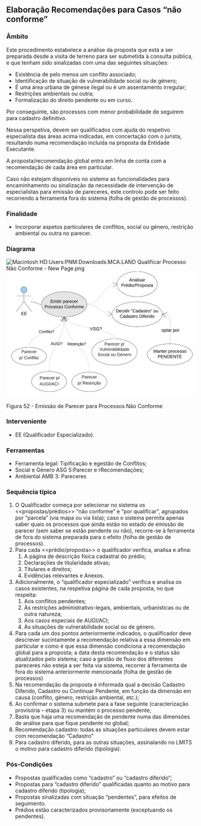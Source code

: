 ## Elaboração Recomendações para Casos “não conforme”

### Âmbito

Este procedimento estabelece a análise da proposta que está a ser preparada desde a visita de terreno para ser submetida à consulta pública, e que tenham sido sinalizadas com uma das seguintes situações:

* Existência de pelo menos um conflito associado;
* Identificação de situação de vulnerabilidade social ou de género;
* É uma área urbana de génese ilegal ou é um assentamento irregular;
* Restrições ambientais ou outra;
* Formalização do direito pendente ou em curso.

Por conseguinte, são processos com menor probabilidade de seguirem para cadastro definitivo.

Nessa perspetiva, devem ser qualificados com ajuda do respetivo especialista das áreas acima indicadas, em concertação com o jurista, resultando numa recomendação incluída na proposta da Entidade Executante.

A proposta/recomendação global entra em linha de conta com a recomendação de cada área em particular.

Caso não estejam disponíveis no sistema as funcionalidades para encaminhamento ou sinalização da necessidade de intervenção de especialistas para emissão de pareceres, este controlo pode ser feito recorrendo a ferramenta fora do sistema \(folha de gestão de processos\).

### Finalidade

* Incorporar aspetos particulares de conflitos, social ou género, restrição ambiental ou outra no parecer.

### Diagrama

![Macintosh HD:Users:PNM:Downloads:MCA.LAND Qualificar Processo Não Conforme - New Page.png](../assets/macintosh_hduserspnmdownloadsmc.png)![](/assets/52.png)

Figura 52 - Emissão de Parecer para Processos Não Conforme

### Interveniente

* EE \(Qualificador Especializado\).

### Ferramentas

* Ferramenta legal: Tipificação e egestão de Conflitos;
* Social e Género ASG 5:Parecer e rRecomendações;
* Ambiental AMB 3: Pareceres

### Sequência típica

1. O Qualificador começa por selecionar no sistema os &lt;&lt;propostas/prédios&gt;&gt; “não conforme” e “por qualificar”, agrupados por “parcela” \(via mapa ou via lista\); caso o sistema permita apenas saber quais os processos que ainda estão no estado de emissão de parecer \(sem saber se estão pendente ou não\), recorre-se à ferramenta de fora do sistema preparada para o efeito \(folha de gestão de processos\).
2. Para cada &lt;&lt;prédio/proposta&gt;&gt; o qualificador verifica, analisa e afina:
   1. A página de descrição física cadastral do prédio;
   2. Declarações de titularidade ativas;
   3. Titulares e direitos;
   4. Evidências relevantes e Anexos.
3. Adicionalmente, o “qualificador especializado” verifica e analisa os casos existentes, na respetiva página de cada proposta, no que respeita:
   1. Aos conflitos pendentes;
   2. Às restrições administrativo-legais, ambientais, urbanísticas ou de outra natureza;
   3. Aos casos especiais de AUGI/ACI;
   4. Às situações de vulnerabilidade social ou de género.
4. Para cada um dos pontos anteriormente indicados, o qualificador deve descrever sucintamente a recomendação relativa a essa dimensão em particular e como é que essa dimensão condiciona a recomendação global para a proposta; a data desta recomendação e o status são atualizados pelo sistema; caso a gestão de fluxo dos diferentes pareceres não esteja a ser feita via sistema, recorrer à ferramenta de fora do sistema anteriormente mencionada \(folha de gestão de processos\)
5. Na recomendação da proposta é informada qual a decisão Cadastro Diferido, Cadastro ou Continuar Pendente, em função da dimensão em causa \(conflito, género, restrição ambiental, etc.\);
6. Ao confirmar o sistema submete para a fase seguinte \(caracterização provisória – etapa 3\) ou mantém o processo pendente;
7. Basta que haja uma recomendação de pendente numa das dimensões de análise para que fique pendente no global;
8. Recomendação cadastro: todas as situações particulares devem estar com recomendação “Cadastro”
9. Para cadastro diferido, para as outras situações, assinalando no LMITS o motivo para cadastro diferido \(tipologia\).

### Pós-Condições

* Propostas qualificadas como “cadastro” ou “cadastro diferido”;
* Propostas para “cadastro diferido” qualificadas quanto ao motivo para cadastro diferido \(tipologia\);
* Propostas sinalizadas com situação “pendentes”, para efeitos de seguimento.
* Prédios estão caracterizados provisoriamente \(exceptuando os pendentes\).



